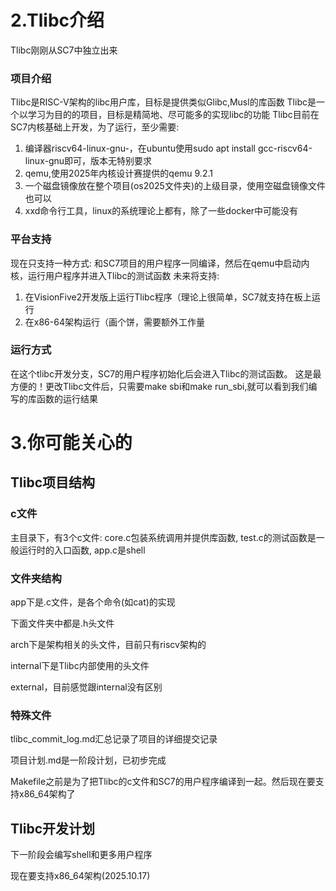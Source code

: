 # 2.Tlibc介绍
Tlibc刚刚从SC7中独立出来
### 项目介绍
Tlibc是RISC-V架构的libc用户库，目标是提供类似Glibc,Musl的库函数
Tlibc是一个以学习为目的的项目，目标是精简地、尽可能多的实现libc的功能
Tlibc目前在SC7内核基础上开发，为了运行，至少需要:
1. 编译器riscv64-linux-gnu-，在ubuntu使用sudo apt install gcc-riscv64-linux-gnu即可，版本无特别要求
2. qemu,使用2025年内核设计赛提供的qemu 9.2.1
3. 一个磁盘镜像放在整个项目(os2025文件夹)的上级目录，使用空磁盘镜像文件也可以
4. xxd命令行工具，linux的系统理论上都有，除了一些docker中可能没有


### 平台支持
现在只支持一种方式: 和SC7项目的用户程序一同编译，然后在qemu中启动内核，运行用户程序并进入Tlibc的测试函数
未来将支持:
1. 在VisionFive2开发版上运行Tlibc程序（理论上很简单，SC7就支持在板上运行
2. 在x86-64架构运行（画个饼，需要额外工作量

### 运行方式
在这个tlibc开发分支，SC7的用户程序初始化后会进入Tlibc的测试函数。
这是最方便的！更改Tlibc文件后，只需要make sbi和make run_sbi,就可以看到我们编写的库函数的运行结果

# 3.你可能关心的

## Tlibc项目结构
### c文件
主目录下，有3个c文件: core.c包装系统调用并提供库函数, test.c的测试函数是一般运行时的入口函数, app.c是shell

### 文件夹结构
app下是.c文件，是各个命令(如cat)的实现

下面文件夹中都是.h头文件

arch下是架构相关的头文件，目前只有riscv架构的

internal下是Tlibc内部使用的头文件

external，目前感觉跟internal没有区别

### 特殊文件
tlibc_commit_log.md汇总记录了项目的详细提交记录

项目计划.md是一阶段计划，已初步完成

Makefile之前是为了把Tlibc的c文件和SC7的用户程序编译到一起。然后现在要支持x86_64架构了

## Tlibc开发计划
下一阶段会编写shell和更多用户程序

现在要支持x86_64架构(2025.10.17)
